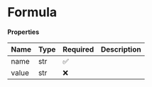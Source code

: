 # Formula

**Properties**

| Name  | Type | Required | Description |
| :---- | :--- | :------- | :---------- |
| name  | str  | ✅       |             |
| value | str  | ❌       |             |

<!-- This file was generated by liblab | https://liblab.com/ -->
